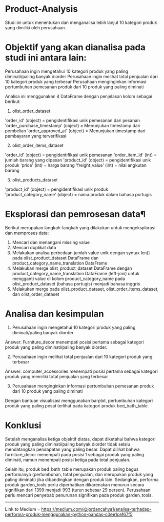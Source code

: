 # Product-Analysis
Studi ini untuk menentukan dan menganalisa lebih lanjut 10 kategori produk yang dimiliki oleh perusahaan.

# Objektif yang akan dianalisa pada studi ini antara lain:
Perusahaan ingin mengetahui 10 kategori produk yang paling diminati/paling banyak diorder
Perusahaan ingin melihat total penjualan dari 10 kategori produk yang terbesar
Perusahaan menginginkan informasi pertumbuhan pemesanan produk dari 10 produk yang paling diminati

Analisa ini menggunakan 4 DataFrame dengan penjelasan kolom sebagai berikut:

1. olist_order_dataset

'order_id' (object) = pengidentifikasi unik pemesanan dari pesanan
'order_purchase_timestamp' (object) = Menunjukan timestamp dari pembelian
'order_approved_at' (object) = Menunjukan timestamp dari pembayaran yang terverifikasi

2. olist_order_items_dataset

'order_id' (object) = pengidentifikasi unik pemesanan
'order_item_id' (int) = jumlah barang yang dipesan
'product_id' (object) = pengidentifikasi unik produk
'price' (int) = harga barang
'freight_value' (int) = nilai angkutan barang

3. olist_products_dataset

'product_id' (object) = pengidentifikasi unik produk
'product_category_name' (object) = nama produk dalam bahasa portugis

# Eksplorasi dan pemrosesan data¶

Berikut merupakan langkah-langkah yang dilakukan untuk mengeksplorasi dan memproses data:

1. Mencari dan menangani missing value
2. Mencari duplikat data
3. Melakukan analisa perbedaan jumlah value unik dengan syntax len() pada olist_product_dataset DataFrame dan product_category_name_translation DataFrame
4. Melakukan merge olist_product_dataset DataFrame dengan product_category_name_translation DataFrame (left-join) untuk mengganti value di kolom product_category_name pada olist_product_dataset (bahasa portugis) menjadi bahasa inggris 
5. Melakukan merge pada olist_product_dataset, olist_order_items_dataset, dan olist_order_dataset

# Analisa dan kesimpulan

1. Perusahaan ingin mengetahui 10 kategori produk yang paling diminati/paling banyak diorder

Answer:
Furniture_decor menempati posisi pertama sebagai kategori produk yang paling diminati/paling banyak diorder.

2. Perusahaan ingin melihat total penjualan dari 10 kategori produk yang terbesar

Answer: 
computer_accessories menempati posisi pertama sebagai kategori produk yang memiliki total penjualan yang terbesar

3. Perusahaan menginginkan informasi pertumbuhan pemesanan produk dari 10 produk yang paling diminati

Dengan bantuan visualisasi menggunakan barplot, pertumbuhan kategori produk yang paling pesat terlihat pada kategori produk bed_bath_table.

# Konklusi

Setelah menganalisa ketiga objektif diatas, dapat diketahui bahwa kategori produk yang paling diminati/paling banyak diorder 
tidak selalu mendatangkan pendapatan yang paling besar. Dapat dilihat bahwa furniture_decor menempati pada posisi 1 sebagai produk yang paling diminati, 
namun menempati posisi ketiga pada total penjualan. 

Selain itu, produk bed_bath_table merupakan produk paling bagus performanya (pertumbuhan, total penjualan, dan merupakan produk yang paling diminati) 
jika dibandingkan dengan produk lain. Sedangkan, performa produk garden_tools perlu diperhatikan dikarenakan menurun secara signifikan dari 1399 
menjadi 993 (turun sebesar 29 persen). Perusahaan perlu mencari penyebab penurunan signifikan pada produk garden_tools.

------------------------

Link to Medium = https://medium.com/@jordancahya1/analisa-terhadap-performa-produk-menggunakan-python-pandas-c0ee1cef67f5
